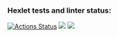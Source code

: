 ### Hexlet tests and linter status:
[![Actions Status](https://github.com/lagunova-julia/java-project-78/actions/workflows/hexlet-check.yml/badge.svg)](https://github.com/lagunova-julia/java-project-78/actions)
<a href="https://codeclimate.com/github/lagunova-julia/java-project-78/maintainability"><img src="https://api.codeclimate.com/v1/badges/ff4decd2dcc4c59947c1/maintainability" /></a>
<a href="https://codeclimate.com/github/lagunova-julia/java-project-78/test_coverage"><img src="https://api.codeclimate.com/v1/badges/ff4decd2dcc4c59947c1/test_coverage" /></a>
